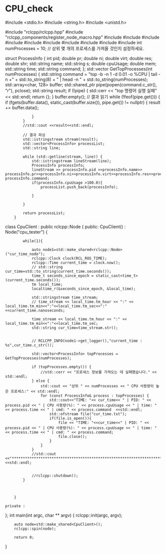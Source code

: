 # CPU_check

#include <stdio.h>
#include <string.h>
#include <unistd.h>

#include "rclcpp/rclcpp.hpp"
#include "rclcpp_components/register_node_macro.hpp"
#include <future>
#include <memory>
#include <chrono>
#include <string>
#include <iostream>
#include <fstream>
#include <sstream>
#include <vector>
#include <array>
#include <cstdio>
int numProcesses = 10; // 상위 몇 개의 프로세스를 가져올 것인지 설정하세요.

struct ProcessInfo {
            int pid;
            double pr;
            double ni;
            double virt;
            double res;
            double shr;
            std::string name;
            std::string s;
            double cpuUsage;
            double mem;
            std::string time;
            std::string command;
};
        std::vector<ProcessInfo> GetTopProcesses(int numProcesses) {
            std::string command = "top -b -n 1 -d 0.01 -o %CPU | tail -n +" + std::to_string(8) + " | head -n " + std::to_string(numProcesses);
            std::array<char, 128> buffer;
            std::shared_ptr<FILE> pipe(popen(command.c_str(), "r"), pclose);
            std::string result;
            if (!pipe) {
                std::cerr << "top 명령어 실행 실패" << std::endl;
                return {};
            }
            buffer.empty();
            // 결과 읽기
            while (!feof(pipe.get())) {
                if (fgets(buffer.data(), static_cast<int>(buffer.size()), pipe.get()) != nullptr) {
                    result += buffer.data();
                    
                }
            }
            //std::cout <<result<<std::endl;

            // 결과 파싱
            std::istringstream stream(result);
            std::vector<ProcessInfo> processList;
            std::string line;

            while (std::getline(stream, line)) {
                std::istringstream lineStream(line);
                ProcessInfo processInfo;
                lineStream >> processInfo.pid >>processInfo.name>> processInfo.pr>>processInfo.ni>>processInfo.virt>>processInfo.res>>processInfo.shr>>processInfo.s>>processInfo.cpuUsage>>processInfo.mem>>processInfo.time>> processInfo.command;
                if(processInfo.cpuUsage >100.0){
                    processList.push_back(processInfo);
                    
                }
                
            }

            return processList;
        }
class CpuClient : public rclcpp::Node
{
    public:
        CpuClient()
        : Node("cpu_tester")
        {
            
            while(1){
                    
                auto node1=std::make_shared<rclcpp::Node>("cur_time_node");
                rclcpp::Clock clock(RCL_ROS_TIME);
                rclcpp::Time current_time = clock.now();
                // std::string cur_time=std::to_string(current_time.seconds());
                time_t seconds_since_epoch = static_cast<time_t>(current_time.seconds());
                tm local_time;
                localtime_r(&seconds_since_epoch, &local_time);
    
                std::stringstream time_stream;
                // time_stream << local_time.tm_hour << ":" << local_time.tm_min<<":"<<local_time.tm_sec<<":"<<current_time.nanoseconds;
                
                time_stream << local_time.tm_hour << ":" << local_time.tm_min<<":"<<local_time.tm_sec;
                std::string cur_time=time_stream.str();


                // RCLCPP_INFO(node1->get_logger(),"current_time : %s",cur_time.c_str());
                
                std::vector<ProcessInfo> topProcesses = GetTopProcesses(numProcesses);

                if (topProcesses.empty()) {
                    //std::cerr << "프로세스 정보를 가져오는 데 실패했습니다." << std::endl;
                } else {
                    std::cout << "상위 " << numProcesses << " CPU 사용량이 높은 프로세스:" << std::endl;
                    for (const ProcessInfo& process : topProcesses) {
                        std::cout<<"TIME: "<< cur_time<< " | PID: " << process.pid << " | CPU 사용량(%): " << process.cpuUsage << " | time: " << process.time << " | cmd: " << process.command  <<std::endl;
                        std::ofstream file("cur_time.txt");
                        if(file.is_open()){
                            file << "TIME: "<<cur_time<<" | PID: " << process.pid << " | CPU 사용량(%): " << process.cpuUsage << " | time: " << process.time << " | cmd: " << process.command;
                            file.close();
                        }
                    }
                }
                //std::cout <<"*********************************************************************"<<std::endl;
                
                
                //rclcpp::shutdown();
            }
            

            
        }

    private :
};
int main(int argc, char ** argv)
{
        rclcpp::init(argc, argv);
        
            
        auto node=std::make_shared<CpuClient>(); 
        rclcpp::spin(node);
        
        return 0;
}
